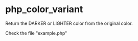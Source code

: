 php_color_variant
=================

Return the DARKER or LIGHTER color from the original color.

Check the file "example.php"